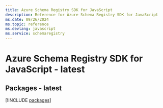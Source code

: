 ```yaml
---
title: Azure Schema Registry SDK for JavaScript
description: Reference for Azure Schema Registry SDK for JavaScript
ms.date: 09/26/2024
ms.topic: reference
ms.devlang: javascript
ms.service: schemaregistry
---
```

# Azure Schema Registry SDK for JavaScript - latest
## Packages - latest
[!INCLUDE [packages](schema-registry-index.md)]